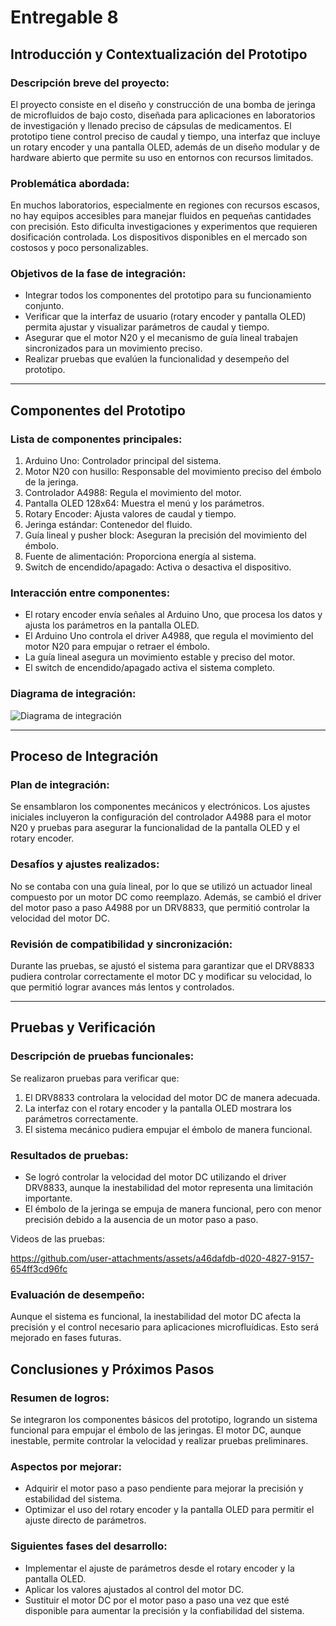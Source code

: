 # Entregable 8

## Introducción y Contextualización del Prototipo

### Descripción breve del proyecto:
El proyecto consiste en el diseño y construcción de una bomba de jeringa de microfluidos de bajo costo, diseñada para aplicaciones en laboratorios de investigación y llenado preciso de cápsulas de medicamentos. El prototipo tiene control preciso de caudal y tiempo, una interfaz que incluye un rotary encoder y una pantalla OLED, además de un diseño modular y de hardware abierto que permite su uso en entornos con recursos limitados.

### Problemática abordada:
En muchos laboratorios, especialmente en regiones con recursos escasos, no hay equipos accesibles para manejar fluidos en pequeñas cantidades con precisión. Esto dificulta investigaciones y experimentos que requieren dosificación controlada. Los dispositivos disponibles en el mercado son costosos y poco personalizables.

### Objetivos de la fase de integración:
- Integrar todos los componentes del prototipo para su funcionamiento conjunto.
- Verificar que la interfaz de usuario (rotary encoder y pantalla OLED) permita ajustar y visualizar parámetros de caudal y tiempo.
- Asegurar que el motor N20 y el mecanismo de guía lineal trabajen sincronizados para un movimiento preciso.
- Realizar pruebas que evalúen la funcionalidad y desempeño del prototipo.

---

## Componentes del Prototipo

### Lista de componentes principales:
1. Arduino Uno: Controlador principal del sistema.
2. Motor N20 con husillo: Responsable del movimiento preciso del émbolo de la jeringa.
3. Controlador A4988: Regula el movimiento del motor.
4. Pantalla OLED 128x64: Muestra el menú y los parámetros.
5. Rotary Encoder: Ajusta valores de caudal y tiempo.
6. Jeringa estándar: Contenedor del fluido.
7. Guía lineal y pusher block: Aseguran la precisión del movimiento del émbolo.
8. Fuente de alimentación: Proporciona energía al sistema.
9. Switch de encendido/apagado: Activa o desactiva el dispositivo.

### Interacción entre componentes:
- El rotary encoder envía señales al Arduino Uno, que procesa los datos y ajusta los parámetros en la pantalla OLED.
- El Arduino Uno controla el driver A4988, que regula el movimiento del motor N20 para empujar o retraer el émbolo.
- La guía lineal asegura un movimiento estable y preciso del motor.
- El switch de encendido/apagado activa el sistema completo.

### Diagrama de integración:
![Diagrama de integración](https://github.com/user-attachments/assets/8cab3f50-38dd-48ee-8f58-c05842654785)

---

## Proceso de Integración

### Plan de integración:
Se ensamblaron los componentes mecánicos y electrónicos. Los ajustes iniciales incluyeron la configuración del controlador A4988 para el motor N20 y pruebas para asegurar la funcionalidad de la pantalla OLED y el rotary encoder. 

### Desafíos y ajustes realizados:
No se contaba con una guía lineal, por lo que se utilizó un actuador lineal compuesto por un motor DC como reemplazo. Además, se cambió el driver del motor paso a paso A4988 por un DRV8833, que permitió controlar la velocidad del motor DC.

### Revisión de compatibilidad y sincronización:
Durante las pruebas, se ajustó el sistema para garantizar que el DRV8833 pudiera controlar correctamente el motor DC y modificar su velocidad, lo que permitió lograr avances más lentos y controlados.

---

## Pruebas y Verificación

### Descripción de pruebas funcionales:
Se realizaron pruebas para verificar que:
1. El DRV8833 controlara la velocidad del motor DC de manera adecuada.
2. La interfaz con el rotary encoder y la pantalla OLED mostrara los parámetros correctamente.
3. El sistema mecánico pudiera empujar el émbolo de manera funcional.

### Resultados de pruebas:
- Se logró controlar la velocidad del motor DC utilizando el driver DRV8833, aunque la inestabilidad del motor representa una limitación importante.
- El émbolo de la jeringa se empuja de manera funcional, pero con menor precisión debido a la ausencia de un motor paso a paso.

Videos de las pruebas:


 https://github.com/user-attachments/assets/a46dafdb-d020-4827-9157-654ff3cd96fc

 


### Evaluación de desempeño:
Aunque el sistema es funcional, la inestabilidad del motor DC afecta la precisión y el control necesario para aplicaciones microfluídicas. Esto será mejorado en fases futuras.



## Conclusiones y Próximos Pasos

### Resumen de logros:
Se integraron los componentes básicos del prototipo, logrando un sistema funcional para empujar el émbolo de las jeringas. El motor DC, aunque inestable, permite controlar la velocidad y realizar pruebas preliminares.

### Aspectos por mejorar:
- Adquirir el motor paso a paso pendiente para mejorar la precisión y estabilidad del sistema.
- Optimizar el uso del rotary encoder y la pantalla OLED para permitir el ajuste directo de parámetros.

### Siguientes fases del desarrollo:
- Implementar el ajuste de parámetros desde el rotary encoder y la pantalla OLED.
- Aplicar los valores ajustados al control del motor DC.
- Sustituir el motor DC por el motor paso a paso una vez que esté disponible para aumentar la precisión y la confiabilidad del sistema.

